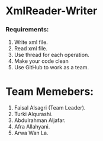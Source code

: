 # XmlReader-Writer
### Requirements:
1. Write xml file. 
2. Read xml file.
3. Use thread for each operation.
4. Make your code clean 
5. Use GitHub to work as a team.

# Team Memebers:

1. Faisal Alsagri (Team Leader).
2. Turki Alqurashi.
3. Abdulrahman Aljafar.
4. Afra Allahyani.
5. Arwa Wan La.
